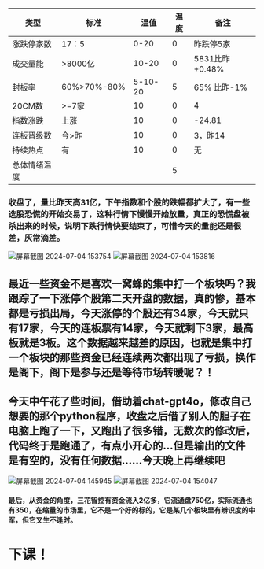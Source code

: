 | 类型             | 标准          | 温值             | 温度   |  备注 |
|--------------|------------|--------------|--------|------ |
| 涨跌停家数   |   17：5     |0-20              |   0    | 昨跌停5家          |
| 成交量能      | >8000亿   | 10-20           |    0     | 5831比昨+0.48%|
| 封板率          |60%>70%-80%|5-10-20   |    5     |65%  比昨-1%             |
| 20CM数       |     >=7家    |   10             |     0    |           4            |
| 指数涨跌      |  上涨          |  10               |     0    |-24.81 |
| 连板晋级数   |  今>昨       |  10               |     0    |3，昨14|
| 持续热点       |   有           |   10              |      0   |       无          |
| 总体情绪温度 |                 |                    |     5   |

### 收盘了，量比昨天高31亿，下午指数和个股的跌幅都扩大了，有一些选股恐慌的开始交易了，这种行情下慢慢开始放量，真正的恐慌盘被杀出来的时候，说明下跌行情快要结束了，可惜今天的量能还是很差，灰常滴差。
![屏幕截图 2024-07-04 153754](https://github.com/kklee888/blog/assets/141330778/6b8b3fe5-c8a1-4ba3-8a0c-08bcd3ff5bc8)
![屏幕截图 2024-07-04 153816](https://github.com/kklee888/blog/assets/141330778/62849441-f15c-4420-8b44-1458d38ddefb)

## 最近一些资金不是喜欢一窝蜂的集中打一个板块吗？我跟踪了一下涨停个股第二天开盘的数据，真的惨，基本都是亏损出局，今天涨停的个股还有34家，今天就只有17家，今天的连板票有14家，今天就剩下3家，最高板就是3板。这个数据越来越差的原因，也就是集中打一个板块的那些资金已经连续两次都出现了亏损，换作是阁下，阁下是参与还是等待市场转暖呢？！

## 今天中午花了些时间，借助着chat-gpt4o，修改自己想要的那个python程序，收盘之后借了别人的胆子在电脑上跑了一下，又跑出了很多错，无数次的修改后，代码终于是跑通了，有点小开心的…但是输出的文件是有空的，没有任何数据……今天晚上再继续吧
![屏幕截图 2024-07-04 145945](https://github.com/kklee888/blog/assets/141330778/2722fa72-fbbf-4039-93ea-396074a982c0)
![屏幕截图 2024-07-04 154047](https://github.com/kklee888/blog/assets/141330778/7fe05795-e40b-46f1-b5e0-26865b90b41e)

#### 最后，从资金的角度，三花智控有资金流入2亿多，它流通盘750亿，实际流通也有350，在缩量的市场里，它不是一个好的标的，它是某几个板块里有辨识度的中军，但它又生不逢时。

# 下课！